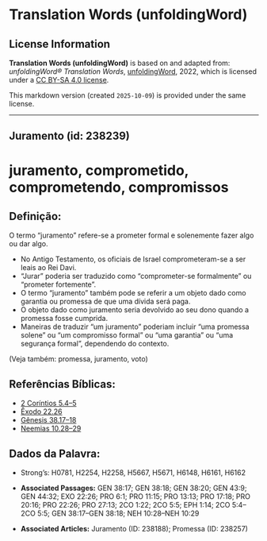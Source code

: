 # Translation Words (unfoldingWord)

## License Information

**Translation Words (unfoldingWord)** is based on and adapted from: _unfoldingWord® Translation Words_, [unfoldingWord](https://unfoldingword.org/utw), 2022, which is licensed under a [CC BY-SA 4.0 license](https://creativecommons.org/licenses/by-sa/4.0/legalcode.en).

This markdown version (created `2025-10-09`) is provided under the same license.



--------------------------------

## Juramento (id: 238239)

juramento, comprometido, comprometendo, compromissos
====================================================

Definição:
----------

O termo “juramento” refere\-se a prometer formal e solenemente fazer algo ou dar algo.

* No Antigo Testamento, os oficiais de Israel comprometeram\-se a ser leais ao Rei Davi.
* “Jurar” poderia ser traduzido como “comprometer\-se formalmente” ou “prometer fortemente”.
* O termo “juramento” também pode se referir a um objeto dado como garantia ou promessa de que uma dívida será paga.
* O objeto dado como juramento seria devolvido ao seu dono quando a promessa fosse cumprida.
* Maneiras de traduzir “um juramento” poderiam incluir “uma promessa solene” ou “um compromisso formal” ou “uma garantia” ou “uma segurança formal”, dependendo do contexto.

(Veja também: promessa, juramento, voto)

Referências Bíblicas:
---------------------

* [2 Coríntios 5\.4–5](https://ref.ly/2Cor5:4-2Cor5:5)
* [Êxodo 22\.26](https://ref.ly/Exod22:26)
* [Gênesis 38\.17–18](https://ref.ly/Gen38:17-Gen38:18)
* [Neemias 10\.28–29](https://ref.ly/Neh10:28-Neh10:29)

Dados da Palavra:
-----------------

* Strong’s: H0781, H2254, H2258, H5667, H5671, H6148, H6161, H6162

* **Associated Passages:** GEN 38:17; GEN 38:18; GEN 38:20; GEN 43:9; GEN 44:32; EXO 22:26; PRO 6:1; PRO 11:15; PRO 13:13; PRO 17:18; PRO 20:16; PRO 22:26; PRO 27:13; 2CO 1:22; 2CO 5:5; EPH 1:14; 2CO 5:4–2CO 5:5; GEN 38:17–GEN 38:18; NEH 10:28–NEH 10:29
* **Associated Articles:** Juramento (ID: 238188); Promessa (ID: 238257)

